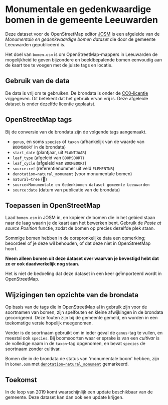 # Monumentale en gedenkwaardige bomen in de gemeente Leeuwarden

Deze dataset voor de OpenStreetMap editor [JOSM](https://josm.openstreetmap.de/) is een afgeleide
van de *Monumentale en gedenkwaardige bomen dataset* die door de gemeente Leeuwarden gepubliceerd is.

Het doel van `bomen.osm` is om OpenStreetMap-mappers in Leeuwarden de mogelijkheid te geven bijzondere en
beeldbepalende bomen eenvoudig aan de kaart toe te voegen met de juiste tags en locatie.

## Gebruik van de data

De data is vrij om te gebruiken. De brondata is onder de 
[CC0-licentie](https://creativecommons.org/share-your-work/public-domain/cc0/) vrijgegeven. Dit
betekent dat het gebruik ervan vrij is. Deze afgeleide dataset is onder dezelfde licentie geplaatst.

## OpenStreetMap tags

Bij de conversie van de brondata zijn de volgende tags aangemaakt.

* `genus`, en soms `species` of `taxon` (afhankelijk van de waarde van `BOOMSOORT` in de brondata)
* `start_date` (plantjaar, uit `PLANTJAAR`)
* `leaf_type` (afgeleid van `BOOMSOORT`) 
* `leaf_cycle` (afgeleid van `BOOMSOORT`) 
* `source:ref` (referentienummer uit veld `ELEMENTNR`)
* `denotation=natural_monument` (voor monumentale bomen)
* `natural=tree` (🌲)
* `source=Monumentale en Gedenkbomen dataset gemeente Leeuwarden`
* `source:date` (datum van publicatie van de brondata)

## Toepassen in OpenStreetMap

Laad `bomen.osm` in JOSM in, en kopieer de bomen die in het gebied staan naar de laag waarin je de
kaart aan het bewerken bent. Gebruik de *Paste at source Position* functie, zodat de bomen op
precies dezelfde plek staan.

Sommige bomen hebben in de oorspronkelijke data een opmerking; beoordeel of je deze wil behouden, of
dat deze niet in OpenStreetMap hoort.

**Neem alleen bomen uit deze dataset over waarvan je bevestigd hebt dat ze er ook daadwerkelijk nog
staan.**

Het is niet de bedoeling dat deze dataset in een keer geïmporteerd wordt in OpenStreetMap.

## Wijzigingen ten opzichte van de brondata

Op basis van de tags die in OpenStreetMap al in gebruik zijn voor de soortnamen van bomen, zijn
spelfouten en kleine afwijkingen in de brondata gecorrigeerd. Deze fouten zijn bij de gemeente
gemeld, en worden in een toekomstige versie hopelijk meegenomen.

Verder is de soortnaam gebruikt om in ieder geval de `genus`-tag te vullen, en meestal ook
`species`. Bij boomsoorten waar er sprake is van een *cultivar* is de volledige naam in de
`taxon`-tag opgenomen, en bevat `species` de soortnaam zonder cultivar.

Bomen die in de brondata de status van 'monumentale boom' hebben, zijn in `bomen.osm` met
[`denotation=natural_monument`](https://wiki.openstreetmap.org/wiki/Key:denotation) gemarkeerd.

## Toekomst

In de loop van 2019 komt waarschijnlijk een update beschikbaar van de gemeente. Deze dataset kan dan
ook een update krijgen.
